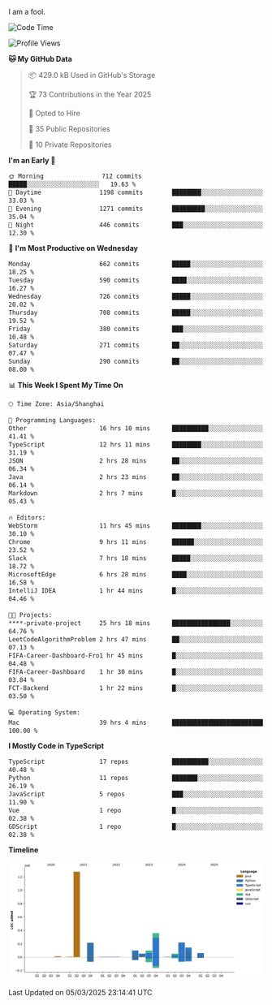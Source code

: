 I am a fool.

<!--START_SECTION:waka-->
![Code Time](http://img.shields.io/badge/Code%20Time-2%2C674%20hrs%2058%20mins-blue)

![Profile Views](http://img.shields.io/badge/Profile%20Views-0-blue)

**🐱 My GitHub Data** 

> 📦 429.0 kB Used in GitHub's Storage 
 > 
> 🏆 73 Contributions in the Year 2025
 > 
> 💼 Opted to Hire
 > 
> 📜 35 Public Repositories 
 > 
> 🔑 10 Private Repositories 
 > 
**I'm an Early 🐤** 

```text
🌞 Morning                712 commits         █████░░░░░░░░░░░░░░░░░░░░   19.63 % 
🌆 Daytime                1198 commits        ████████░░░░░░░░░░░░░░░░░   33.03 % 
🌃 Evening                1271 commits        █████████░░░░░░░░░░░░░░░░   35.04 % 
🌙 Night                  446 commits         ███░░░░░░░░░░░░░░░░░░░░░░   12.30 % 
```
📅 **I'm Most Productive on Wednesday** 

```text
Monday                   662 commits         █████░░░░░░░░░░░░░░░░░░░░   18.25 % 
Tuesday                  590 commits         ████░░░░░░░░░░░░░░░░░░░░░   16.27 % 
Wednesday                726 commits         █████░░░░░░░░░░░░░░░░░░░░   20.02 % 
Thursday                 708 commits         █████░░░░░░░░░░░░░░░░░░░░   19.52 % 
Friday                   380 commits         ███░░░░░░░░░░░░░░░░░░░░░░   10.48 % 
Saturday                 271 commits         ██░░░░░░░░░░░░░░░░░░░░░░░   07.47 % 
Sunday                   290 commits         ██░░░░░░░░░░░░░░░░░░░░░░░   08.00 % 
```


📊 **This Week I Spent My Time On** 

```text
🕑︎ Time Zone: Asia/Shanghai

💬 Programming Languages: 
Other                    16 hrs 10 mins      ██████████░░░░░░░░░░░░░░░   41.41 % 
TypeScript               12 hrs 11 mins      ████████░░░░░░░░░░░░░░░░░   31.19 % 
JSON                     2 hrs 28 mins       ██░░░░░░░░░░░░░░░░░░░░░░░   06.34 % 
Java                     2 hrs 23 mins       ██░░░░░░░░░░░░░░░░░░░░░░░   06.14 % 
Markdown                 2 hrs 7 mins        █░░░░░░░░░░░░░░░░░░░░░░░░   05.43 % 

🔥 Editors: 
WebStorm                 11 hrs 45 mins      ████████░░░░░░░░░░░░░░░░░   30.10 % 
Chrome                   9 hrs 11 mins       ██████░░░░░░░░░░░░░░░░░░░   23.52 % 
Slack                    7 hrs 18 mins       █████░░░░░░░░░░░░░░░░░░░░   18.72 % 
MicrosoftEdge            6 hrs 28 mins       ████░░░░░░░░░░░░░░░░░░░░░   16.58 % 
IntelliJ IDEA            1 hr 44 mins        █░░░░░░░░░░░░░░░░░░░░░░░░   04.46 % 

🐱‍💻 Projects: 
****-private-project     25 hrs 18 mins      ████████████████░░░░░░░░░   64.76 % 
LeetCodeAlgorithmProblem 2 hrs 47 mins       ██░░░░░░░░░░░░░░░░░░░░░░░   07.13 % 
FIFA-Career-Dashboard-Fro1 hr 45 mins        █░░░░░░░░░░░░░░░░░░░░░░░░   04.48 % 
FIFA-Career-Dashboard    1 hr 30 mins        █░░░░░░░░░░░░░░░░░░░░░░░░   03.84 % 
FCT-Backend              1 hr 22 mins        █░░░░░░░░░░░░░░░░░░░░░░░░   03.50 % 

💻 Operating System: 
Mac                      39 hrs 4 mins       █████████████████████████   100.00 % 
```

**I Mostly Code in TypeScript** 

```text
TypeScript               17 repos            ██████████░░░░░░░░░░░░░░░   40.48 % 
Python                   11 repos            ███████░░░░░░░░░░░░░░░░░░   26.19 % 
JavaScript               5 repos             ███░░░░░░░░░░░░░░░░░░░░░░   11.90 % 
Vue                      1 repo              █░░░░░░░░░░░░░░░░░░░░░░░░   02.38 % 
GDScript                 1 repo              █░░░░░░░░░░░░░░░░░░░░░░░░   02.38 % 
```



**Timeline**

![Lines of Code chart](https://raw.githubusercontent.com/VeejaLiu/VeejaLiu/master/assets/bar_graph.png)


 Last Updated on 05/03/2025 23:14:41 UTC
<!--END_SECTION:waka-->
